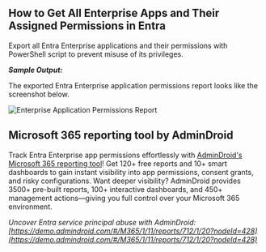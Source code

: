 ## How to Get All Enterprise Apps and Their Assigned Permissions in Entra

Export all Entra Enterprise applications and their permissions with PowerShell script to prevent misuse of its privileges.

***Sample Output:***

The exported Entra Enterprise application permissions report looks like the screenshot below.

![Enterprise Application Permissions Report](<https://blog.admindroid.com/wp-content/uploads/2025/10/Entra-EnterpriseApps-and-their-Permissions-report-2-1080x284.png>)

## Microsoft 365 reporting tool by AdminDroid

Track Entra Enterprise app permissions effortlessly with [AdminDroid's Microsoft 365 reporting tool](https://admindroid.com/?src=GitHub)! Get 120+ free reports and 10+ smart dashboards to gain instant visibility into app permissions, consent grants, and risky configurations. Want deeper visibility? AdminDroid provides 3500+ pre-built reports, 100+ interactive dashboards, and 450+ management actions—giving you full control over your Microsoft 365 environment.

*Uncover Entra service principal abuse with AdminDroid: [https://demo.admindroid.com/#/M365/1/11/reports/712/1/20?nodeId=428](https://demo.admindroid.com/#/M365/1/11/reports/712/1/20?nodeId=428)*